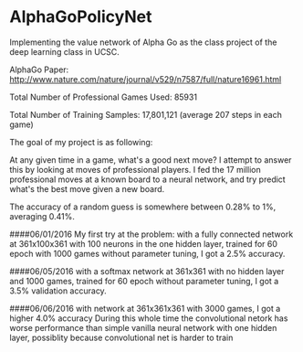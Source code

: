 # AlphaGoPolicyNet
Implementing the value network of Alpha Go as the class project of the deep learning class in UCSC. 

AlphaGo Paper: http://www.nature.com/nature/journal/v529/n7587/full/nature16961.html

Total Number of Professional Games Used: 85931

Total Number of Training Samples: 17,801,121 (average 207 steps in each game)

The goal of my project is as following:

At any given time in a game, what's a good next move? I attempt to answer this by looking at moves of professional players. I fed the 17 million professional moves at a known board to a neural network, and try predict what's the best move given a new board. 

The accuracy of a random guess is somewhere between 0.28% to 1%, averaging 0.41%. 

####06/01/2016
My first try at the problem: with a fully connected network at 361x100x361 with 100 neurons in the one hidden layer, trained for 60 epoch with 1000 games without parameter tuning, I got a 2.5% accuracy. 


####06/05/2016
with a softmax network at 361x361 with no hidden layer and 1000 games, trained for 60 epoch without parameter tuning, I got a 3.5% validation accuracy. 

####06/06/2016
with network at 361x361x361 with 3000 games, I got a higher 4.0% accuracy
During this whole time the convolutional netork has worse performance than simple vanilla neural network with one hidden layer, possiblity because convolutional net is harder to train
